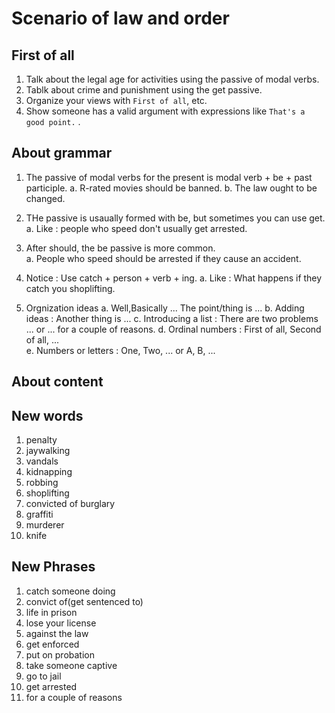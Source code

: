 # Scenario of law and order

## First of all

1. Talk about the legal age for activities using the passive of modal verbs.  
2. Tablk about crime and punishment using the get passive.  
3. Organize your views with `First of all`, etc.
5. Show someone has a valid argument with expressions like `That's a good point.` .

## About grammar

1. The passive of modal verbs for the present is modal verb + be + past participle.
    a. R-rated movies should be banned.
    b. The law ought to be changed.  

2. THe passive is usaually formed with be, but sometimes you can use get.  
    a. Like : people who speed don't usually get arrested.

3. After should, the be passive is more common.  
    a. People who speed should be arrested if they cause an accident.

4. Notice : Use catch + person + verb + ing.
    a. Like : What happens if they catch you shoplifting.

5. Orgnization ideas
    a. Well,Basically ... The point/thing is ...
    b. Adding ideas : Another thing is ...
    c. Introducing a list : There are two problems ... or ... for a couple of reasons.
    d. Ordinal numbers : First of all, Second of all, ...  
    e. Numbers or letters : One, Two, ... or A, B, ...

## About content

## New words

1. penalty
2. jaywalking
3. vandals
4. kidnapping
5. robbing
6. shoplifting
7. convicted of burglary
8. graffiti
9. murderer
10. knife

## New Phrases

1. catch someone doing
2. convict of(get sentenced to)
3. life in prison
4. lose your license
5. against the law
6. get enforced
7. put on probation
8. take someone captive
9. go to jail
10. get arrested
11. for a couple of reasons
